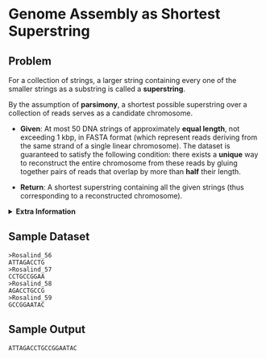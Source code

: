 # Genome Assembly as Shortest Superstring

## Problem

For a collection of strings, a larger string containing every one of the smaller strings as a substring is called a **superstring**.

By the assumption of **parsimony**, a shortest possible superstring over a collection of reads serves as a candidate chromosome.

- **Given**: At most 50 DNA strings of approximately **equal length**, not exceeding 1 kbp, in FASTA format (which represent reads deriving from the same strand of a single linear chromosome).
  The dataset is guaranteed to satisfy the following condition: there exists a **unique** way to reconstruct the entire chromosome from these reads by gluing together pairs of reads that overlap by more than **half** their length.

- **Return**: A shortest superstring containing all the given strings (thus corresponding to a reconstructed chromosome).

<details>
<summary>
<b>Extra Information</b>
</summary>
Although the goal of fragment assembly is to produce an entire genome, in practice it is only possible to construct several contiguous portions of each chromosome, called <b>contigs</b>. Furthermore, the assumption made above that reads all derive from the same strand is also practically unrealistic; in reality, researchers will not know the strand of DNA from which a given read has been sequenced
</details>

## Sample Dataset

```text
>Rosalind_56
ATTAGACCTG
>Rosalind_57
CCTGCCGGAA
>Rosalind_58
AGACCTGCCG
>Rosalind_59
GCCGGAATAC
```

## Sample Output

```text
ATTAGACCTGCCGGAATAC
```
